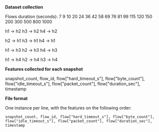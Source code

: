 **Dataset collection**


Flows duration (seconds):
7
9
10
20
24
36
42
58
69
76
81
99
115
120
150
200
300
500
800
1000

h1 -> h2
h3 -> h2
h4 -> h2

h2 -> h1
h3 -> h1
h4 -> h1

h1 -> h3
h2 -> h3
h4 -> h3

h1 -> h4
h2 -> h4
h3 -> h4

**Features collected for each snapshot**


snapshot_count,
flow_id,
flow["hard_timeout_s"],
flow["byte_count"],
flow["idle_timeout_s"],
flow["packet_count"],
flow["duration_sec"],
timestamp



**File format**


One instance per line, with the features on the following order:


`snapshot_count, flow_id, flow["hard_timeout_s"], flow["byte_count"], flow["idle_timeout_s"], flow["packet_count"], flow["duration_sec"], timestamp`
